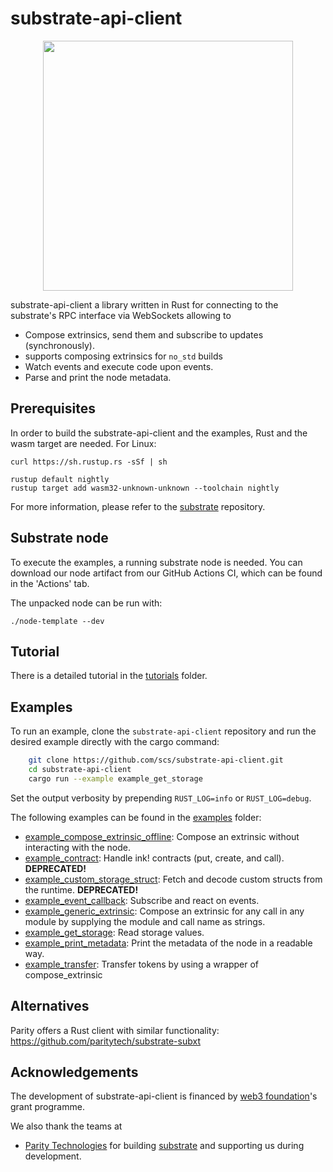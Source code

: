 # substrate-api-client

<p align="center">
<img src=./web3_foundation_grants_badge_black.svg width = 400>
</p>

substrate-api-client a library written in Rust for connecting to the substrate's RPC interface via WebSockets allowing to

* Compose extrinsics, send them and subscribe to updates (synchronously).
* supports composing extrinsics for `no_std` builds
* Watch events and execute code upon events.
* Parse and print the node metadata.

## Prerequisites

In order to build the substrate-api-client and the examples, Rust and the wasm target are needed. For Linux:

    curl https://sh.rustup.rs -sSf | sh

    rustup default nightly
    rustup target add wasm32-unknown-unknown --toolchain nightly

For more information, please refer to the [substrate](https://github.com/paritytech/substrate) repository.

## Substrate node

To execute the examples, a running substrate node is needed. You can download our node artifact from our GitHub Actions
CI, which can be found in the 'Actions' tab.

The unpacked node can be run with:

```
./node-template --dev
```


## Tutorial

There is a detailed tutorial in the [tutorials](/tutorials) folder.

## Examples

To run an example, clone the `substrate-api-client` repository and run the desired example directly with the cargo command:

```bash
    git clone https://github.com/scs/substrate-api-client.git
    cd substrate-api-client
    cargo run --example example_get_storage
```

Set the output verbosity by prepending `RUST_LOG=info` or `RUST_LOG=debug`.

The following examples can be found in the [examples](/src/examples) folder:

* [example_compose_extrinsic_offline](/src/examples/example_compose_extrinsic_offline.rs): Compose an extrinsic without interacting with the node.
* [example_contract](/src/examples/example_contract.rs): Handle ink! contracts (put, create, and call). **DEPRECATED!**
* [example_custom_storage_struct](/src/examples/example_custom_storage_struct.rs): Fetch and decode custom structs from the runtime. **DEPRECATED!**
* [example_event_callback](/src/examples/example_event_callback.rs): Subscribe and react on events.
* [example_generic_extrinsic](/src/examples/example_generic_extrinsic.rs): Compose an extrinsic for any call in any module by supplying the module and call name as strings.
* [example_get_storage](/src/examples/example_get_storage.rs): Read storage values.
* [example_print_metadata](/src/examples/example_print_metadata.rs): Print the metadata of the node in a readable way.
* [example_transfer](/src/examples/example_transfer.rs): Transfer tokens by using a wrapper of compose_extrinsic

## Alternatives

Parity offers a Rust client with similar functionality: https://github.com/paritytech/substrate-subxt

## Acknowledgements

The development of substrate-api-client is financed by [web3 foundation](https://web3.foundation/)'s grant programme.

We also thank the teams at

* [Parity Technologies](https://www.parity.io/) for building [substrate](https://github.com/paritytech/substrate) and supporting us during development.
